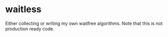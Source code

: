 waitless
========

Either collecting or writing my own waitfree algorithms.
Note that this is not production ready code.


